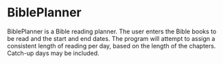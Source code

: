 # BiblePlanner

BiblePlanner is a Bible reading planner. The user enters the Bible books to be read and the start and end dates. The program will attempt to assign a consistent length of reading per day, based on the length of the chapters. Catch-up days may be included.
